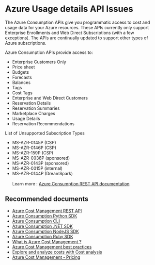 <properties
	pageTitle="azure usage details api issues"
	description="azure usage details api issues"
	service="azure-billing"
	resource="billing"
	authors="prdasneo"
	displayOrder=""
	selfHelpType="generic"
	supportTopicIds="32615282"
	resourceTags=""
	productPesIds="15659"
	cloudEnvironments="public"
/>

# Azure Usage details API Issues
The Azure Consumption APIs give you programmatic access to cost and usage data for your Azure resources. These APIs currently only support Enterprise Enrollments and Web Direct Subscriptions (with a few exceptions). The APIs are continually updated to support other types of Azure subscriptions.<br>

Azure Consumption APIs provide access to:

* Enterprise Customers Only<br>
* Price sheet<br>
* Budgets<br>
* Forecasts<br>
* Balances<br>
* Tags<br>
* Cost Tags<br>
* Enterprise and Web Direct Customers<br>
* Reservation Details<br>
* Reservation Summaries<br>
* Marketplace Charges<br>
* Usage Details<br>
* Reservation Recommendations<br>

List of Unsupported Subscription Types

* MS-AZR-0145P (CSP)<br>
* MS-AZR-0146P (CSP)<br>
* MS-AZR-159P (CSP)<br>
* MS-AZR-0036P (sponsored)<br>
* MS-AZR-0143P (sponsored)<br>
* MS-AZR-0015P (internal)<br>
* MS-AZR-0144P (DreamSpark)<br>  
Learn more : [Azure Consumption REST API documentation](https://docs.microsoft.com/rest/api/consumption/)<br>

## **Recommended documents**

* [Azure Cost Management REST API](https://docs.microsoft.com/rest/api/cost-management/)<br>
* [Azure Consumption Python SDK](https://docs.microsoft.com/python/api/overview/azure/consumption?view=azure-python)<br>
* [Azure Consumption CLI](https://docs.microsoft.com/cli/azure/consumption?view=azure-cli-latest)<br>
* [Azure Consumption .NET SDK](https://docs.microsoft.com/dotnet/api/overview/azure/consumption/management?view=azure-dotnet)<br>
* [Azure Consumption NodeJS SDK](https://docs.microsoft.com/javascript/api/overview/azure/consumption?view=azure-node-2.2.0)<br>
* [Azure Consumption Ruby SDK](https://rubygems.org/gems/azure_mgmt_consumption)<br>
* [What is Azure Cost Management ?](https://docs.microsoft.com/azure/cost-management/overview-cost-mgt)<br>
* [Azure Cost Management best practices](https://docs.microsoft.com/azure/cost-management/cost-mgt-best-practices)<br>
* [Explore and analyze costs with Cost analysis](https://docs.microsoft.com/azure/cost-management/quick-acm-cost-analysis)<br>
* [Azure Cost Management - Pricing](https://azure.microsoft.com/pricing/details/cost-management/)<br>
